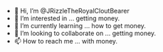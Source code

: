 - 👋 Hi, I’m @JRizzleTheRoyalCloutBearer
- 👀 I’m interested in ... getting money.
- 🌱 I’m currently learning ... how to get money.
- 💞️ I’m looking to collaborate on ... getting money.
- 📫 How to reach me ... with money.

<!---
JRizzleTheRoyalCloutBearer/JRizzleTheRoyalCloutBearer is a ✨ special ✨ repository because its `README.md` (this file) appears on your GitHub profile.
You can click the Preview link to take a look at your changes.
--->

